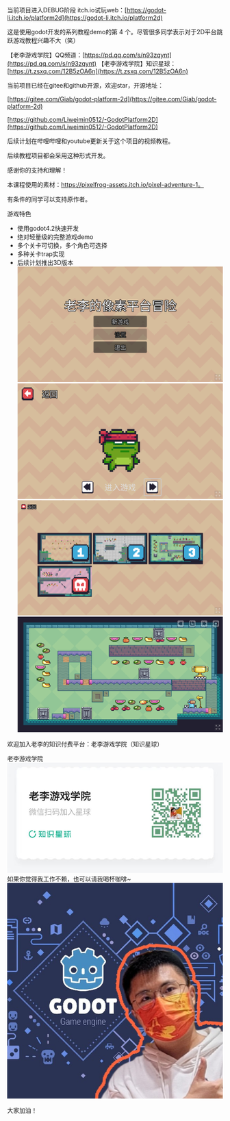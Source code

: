 当前项目进入DEBUG阶段
itch.io试玩web：[https://godot-li.itch.io/platform2d](https://godot-li.itch.io/platform2d)

这是使用godot开发的系列教程demo的第 4 个。尽管很多同学表示对于2D平台跳跃游戏教程兴趣不大（笑）

【老李游戏学院】QQ频道：[https://pd.qq.com/s/n93zqynt](https://pd.qq.com/s/n93zqynt)
【老李游戏学院】知识星球：[https://t.zsxq.com/12B5zOA6n](https://t.zsxq.com/12B5zOA6n)

当前项目已经在gitee和github开源，欢迎star，开源地址：

[https://gitee.com/Giab/godot-platform-2d](https://gitee.com/Giab/godot-platform-2d)

[https://github.com/Liweimin0512/-GodotPlatform2D](https://github.com/Liweimin0512/-GodotPlatform2D)

后续计划在哔哩哔哩和youtube更新关于这个项目的视频教程。

后续教程项目都会采用这种形式开发。

感谢你的支持和理解！

本课程使用的素材：https://pixelfrog-assets.itch.io/pixel-adventure-1。

有条件的同学可以支持原作者。

游戏特色

- 使用godot4.2快速开发
- 绝对轻量级的完整游戏demo
- 多个关卡可切换，多个角色可选择
- 多种关卡trap实现
- 后续计划推出3D版本
![开始菜单](docs/%E5%AE%A3%E4%BC%A0%E5%9B%BE1.png)
​![选择角色](docs/%E5%AE%A3%E4%BC%A0%E5%9B%BE2.png)
![选择关卡](docs/%E5%AE%A3%E4%BC%A0%E5%9B%BE3.png)
![游戏画面](docs/%E5%AE%A3%E4%BC%A0%E5%9B%BE4.png)​​​​

欢迎加入老李的知识付费平台：老李游戏学院（知识星球）

老李游戏学院
![知识星球](docs/%E7%9F%A5%E8%AF%86%E6%98%9F%E7%90%83-%E4%BA%8C%E7%BB%B4%E7%A0%81.jpg)
如果你觉得我工作不赖，也可以请我喝杯咖啡~
![我的头像](docs/Fv8M7VE1dqdywJXBPsH6VEruSng5.PNG)


大家加油！
